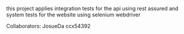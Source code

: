 this project applies integration tests for the api using rest assured and system tests for the website using selenium webdriver

Collaborators:
JosueDa
ccx54392
